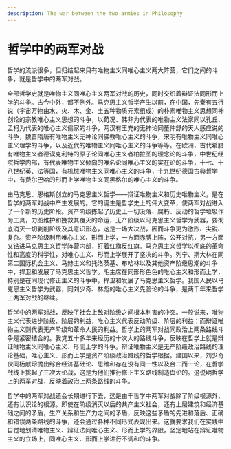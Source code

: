 ```yaml
---
description: The war between the two armies in Philosophy
---
```


# 哲学中的两军对战

哲学的流派很多，但归结起来只有唯物主义同唯心主义两大阵营，它们之间的斗争，就是哲学中的两军对战。

全部哲学史就是唯物主义同唯心主义两军对战的历史，同时交织着辩证法同形而上学的斗争。古今中外，都不例外。马克思主义哲学产生以前，在中国，先秦有五行说（宇宙万物由水、火、木、金、土五种物质元素组成）的朴素唯物主义思想同神创论的宗教唯心主义思想的斗争，以荀况、韩非为代表的唯物主义法家同以孔丘、孟柯为代表的唯心主义儒家的斗争，两汉有王充的无神论同董仲舒的天人感应说的斗争，魏晋隋唐有唯物主义无神论同佛教唯心主义的斗争，宋明有唯物主义同唯心主义理学的斗争，以及近代的唯物主义同唯心主义的斗争等等。在欧洲，古代希腊有唯物主义者德谟克利特的原子论同唯心主义者柏拉图的理念论的斗争，中世纪经院哲学内部，有代表唯物主义倾向的唯名论同唯心主义的实在论的斗争，十七、十八世纪英、法等国，有机械唯物主义同唯心主义的斗争，十九世纪德国古典哲学中，有费尔巴哈的形而上学唯物主义同黑格尔的唯心主义的斗争。

由马克思、恩格斯创立的马克思主义哲学——辩证唯物主义和历史唯物主义，是在哲学的两军对战中产生发展的。它的诞生是哲学史上的伟大变革，使两军对战进入了一个新的历史阶段。资产阶级拣起了历史上一切没落、腐朽、反动的哲学垃圾作为工具，力图维护和挽救其覆灭的命运，无产阶级以马克思主义哲学为武器，要彻底消灭一切剥削阶级及其意识形态，这是一场大决战，因而斗争更为激烈、尖锐、复杂。资产阶级利用唯心主义、形而上学，一方面赤膊上阵，公开对抗，另一方面又钻进马克思主义哲学阵营内部，打着红旗反红旗。马克思主义哲学以彻底的革命性和高度的科学性，对唯心主义、形而上学展开了坚决的斗争。列宁、斯大林在同第二国际机会主义、马赫主义和托洛茨基、布哈林以及其他资产阶级思潮的斗争中，捍卫和发展了马克思主义哲学。毛主席在同形形色色的唯心主义和形而上学，特别是在同现代修正主义的斗争中，捍卫和发展了马克思主义哲学。我国人民以马克思主义哲学为武器，同刘少奇、林彪的唯心主义先验论的斗争，是两千年来哲学上两军对战的继续。

哲学中的两军对战，反映了社会上敌对阶级之间根本利害的冲突。一般说来，唯物主义代表进步阶级、阶层的利益，唯心主义代表反动阶级、阶层的利益；而辩证唯物主义则代表无产阶级和革命人民的利益。哲学上的两军对战同政治上两条路线斗争是紧密结合的。我党五十多年来经历的十次大的路线斗争，反映在哲学上就是辩证唯物主义同唯心主义、形而上学的斗争。辩证唯物主义是无产阶级政治路线的理论基础，唯心主义、形而上学是资产阶级政治路线的哲学根据。建国以来，刘少奇伙同杨献珍抛出综合经济基础论、思维和存在没有同一性以及合二而一论，在哲学战线上挑起了三次大论战，这是为他们推行修正主义路线制造舆论的。这说明哲学上的两军对战，反映着政治上两条路线的斗争。

哲学中的两军对战还会长期进行下去，这是由千哲学中两军对战除了阶级根源外，还有认识论的根源。即使在阶级消灭以后的共产主义社会，还有上层建筑和经济基础之间的矛盾，生产关系和生产力之间的矛盾，反映这些矛盾的先进和落后、正确和错误两条路线的斗争，还会通过各种不同形式表现出来。这就要求我们在实践中自觉地划清唯物主义、辩证法同唯心主义、形而上学的界限，坚定地站在辩证唯物主义的立场上，同唯心主义、形而上学进行不调和的斗争。

